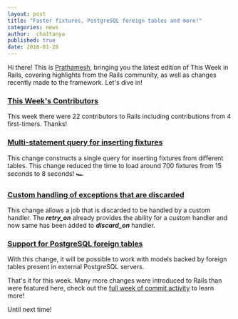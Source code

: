 ```yaml
---
layout: post
title: "Faster fixtures, PostgreSQL foreign tables and more!"
categories: news
author: _cha1tanya
published: true
date: 2018-01-28
---
```


Hi there! This is [Prathamesh](https://twitter.com/_cha1tanya), bringing you the latest edition of This Week in Rails, covering highlights from the Rails community, as well as changes recently made to the framework. Let's dive in!

### [This Week's Contributors](http://contributors.rubyonrails.org/contributors/in-time-window/20180122-20180126)

This week there were 22 contributors to Rails including contributions from 4 first-timers. Thanks!

### [Multi-statement query for inserting fixtures](https://github.com/rails/rails/pull/31422)

This change constructs a single query for inserting fixtures from different tables. This change reduced the time to load around 700 fixtures from 15 seconds to 8 seconds! 🏎

### [Custom handling of exceptions that are discarded](https://github.com/rails/rails/pull/30622)

This change allows a job that is discarded to be handled by a custom handler. The **_retry\_on_** already provides the ability for a custom handler and now same has been added to **_discard\_on_** handler.

### [Support for PostgreSQL foreign tables](https://github.com/rails/rails/pull/31549)

With this change, it will be possible to work with models backed by foreign tables present in external PostgreSQL servers.

That's it for this week. Many more changes were introduced to Rails than were featured here, check out the [full week of commit activity](https://github.com/rails/rails/compare/master@%7B2018-01-22%7D...@%7B2018-01-26%7D) to learn more!  
  
Until next time!
